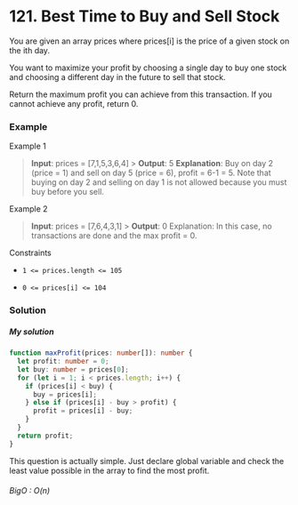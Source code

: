# 121. Best Time to Buy and Sell Stock

You are given an array prices where prices[i] is the price of a given stock on the ith day.

You want to maximize your profit by choosing a single day to buy one stock and choosing a different day in the future to sell that stock.

Return the maximum profit you can achieve from this transaction. If you cannot achieve any profit, return 0.

### Example

Example 1

> **Input**: prices = [7,1,5,3,6,4] > **Output**: 5
> **Explanation**: Buy on day 2 (price = 1) and sell on day 5 (price = 6), profit = 6-1 = 5.
> Note that buying on day 2 and selling on day 1 is not allowed because you must buy before you sell.

Example 2

> **Input**: prices = [7,6,4,3,1] > **Output**: 0
> Explanation: In this case, no transactions are done and the max profit = 0.

Constraints

-     1 <= prices.length <= 105
-     0 <= prices[i] <= 104

### Solution

##### My solution

```typescript
function maxProfit(prices: number[]): number {
  let profit: number = 0;
  let buy: number = prices[0];
  for (let i = 1; i < prices.length; i++) {
    if (prices[i] < buy) {
      buy = prices[i];
    } else if (prices[i] - buy > profit) {
      profit = prices[i] - buy;
    }
  }
  return profit;
}
```

This question is actually simple. Just declare global variable and check the least value possible in the array to find the most profit.

###### BigO : O(n)
